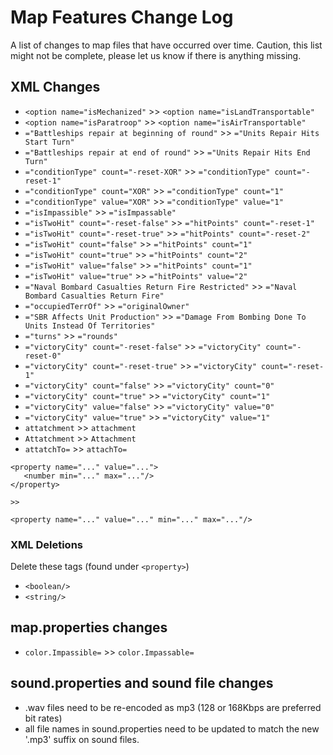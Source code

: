 # Map Features Change Log

A list of changes to map files that have occurred over time.
Caution, this list might not be complete, please let us know if there is anything missing.

## XML Changes

- `<option name="isMechanized"` >> `<option name="isLandTransportable"`
- `<option name="isParatroop"` >> `<option name="isAirTransportable"`
- `="Battleships repair at beginning of round"` >> `="Units Repair Hits Start Turn"`
- `="Battleships repair at end of round"` >> `="Units Repair Hits End Turn"`
- `="conditionType" count="-reset-XOR"` >> `="conditionType" count="-reset-1"`
- `="conditionType" count="XOR"` >> `="conditionType" count="1"`
- `="conditionType" value="XOR"` >> `="conditionType" value="1"`
- `="isImpassible"` >> `="isImpassable"`
- `="isTwoHit" count="-reset-false"` >> `="hitPoints" count="-reset-1"`
- `="isTwoHit" count="-reset-true"` >> `="hitPoints" count="-reset-2"`
- `="isTwoHit" count="false"` >> `="hitPoints" count="1"`
- `="isTwoHit" count="true"` >> `="hitPoints" count="2"`
- `="isTwoHit" value="false"` >> `="hitPoints" count="1"`
- `="isTwoHit" value="true"` >> `="hitPoints" value="2"`
- `="Naval Bombard Casualties Return Fire Restricted"` >> `="Naval Bombard Casualties Return Fire"`
- `="occupiedTerrOf"` >> `="originalOwner"`
- `="SBR Affects Unit Production"` >> `="Damage From Bombing Done To Units Instead Of Territories"`
- `="turns"` >> `="rounds"`
- `="victoryCity" count="-reset-false"` >> `="victoryCity" count="-reset-0"`
- `="victoryCity" count="-reset-true"` >> `="victoryCity" count="-reset-1"`
- `="victoryCity" count="false"` >> `="victoryCity" count="0"`
- `="victoryCity" count="true"` >> `="victoryCity" count="1"`
- `="victoryCity" value="false"` >> `="victoryCity" value="0"`
- `="victoryCity" value="true"` >> `="victoryCity" value="1"`
- `attatchment` >> `attachment`
- `Attatchment` >> `Attachment`
- `attatchTo=` >> `attachTo=`

```
<property name="..." value="...">
   <number min="..." max="..."/>
</property>

>>

<property name="..." value="..." min="..." max="..."/>
```

### XML Deletions

Delete these tags (found under `<property>`)

- `<boolean/>`
- `<string/>`

## map.properties changes

- `color.Impassible=` >> `color.Impassable=`

## sound.properties and sound file changes

- .wav files need to be re-encoded as mp3 (128 or 168Kbps are preferred bit rates)
- all file names in sound.properties need to be updated to match the new '.mp3' suffix
  on sound files.

